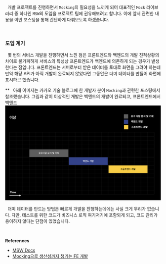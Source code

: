 
&nbsp;&nbsp;개발 프로젝트를 진행하면서 `Mocking`의 필요성을 느끼게 되어 대표적인 `Mock` 라이브러리 중 하나인 `MSW`의 도입을 프로젝트 팀에 권유해보려고 합니다. 이에 앞서 관련한 내용을 이번 포스팅을 통해 간단하게 다뤄보도록 하겠습니다.

<br>

### 도입 계기

&nbsp;&nbsp;몇 번의 서비스 개발을 진행하면서 느낀 점은 프론트엔드와 백엔드의 개발 진척상황의 차이로 불가피하게 서비스의 특성상 프론트엔드가 백엔드에 의존하게 되는 경우가 발생한다는 점입니다. 프론트엔드는 서버로부터 받은 데이터를 토대로 화면을 그려야 하는데 만약 해당 API가 아직 개발이 완료되지 않았다면 그동안은 더미 데이터를 만들어 화면에 표시하곤 했습니다.

**
&nbsp;&nbsp;아래 이미지는 카카오 기술 블로그에 한 개발자 분이 `Mocking`과 관련한 포스팅에서 참조했습니다. 그림과 같이 이상적인 개발은 백엔드의 개발이 완료되고, 프론트엔드에서 백엔드
![ideal dev process | 600](../images/ideal_devProcess.png)

&nbsp;&nbsp;더미 데이터를 만드는 방법은 빠르게 개발을 진행하는데에는 사실 크게 무리가 없습니다. 다만, 테스트를 위한 코드가 비즈니스 로직 여기저기에 포함되게 되고, 코드 관리가 용이하지 않다는 단점이 있었습니다.


<br>

**References**
- [MSW Docs](https://mswjs.io/docs/)
- [Mocking으로 생산성까지 챙기는 FE 개발](https://tech.kakao.com/2021/09/29/mocking-fe/)